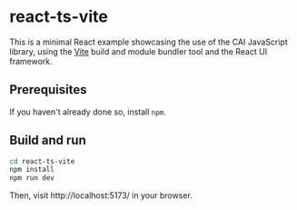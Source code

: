 # react-ts-vite

This is a minimal React example showcasing the use of the CAI JavaScript library, using the [Vite](https://vitejs.dev/) build and module bundler tool and the React UI framework.

## Prerequisites

If you haven't already done so, install `npm`.

## Build and run

```sh
cd react-ts-vite
npm install
npm run dev
```

Then, visit http://localhost:5173/ in your browser.

